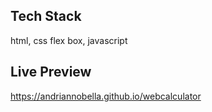 ## Tech Stack
html, css flex box, javascript

## Live Preview
https://andriannobella.github.io/webcalculator
